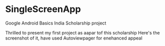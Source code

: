 # SingleScreenApp
Google Android Basics India Scholarship project

Thrilled to present my first project as aapar tof this scholarship
Here's the screenshot of it, have used Autoviewpager for enehanced appeal
